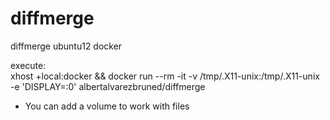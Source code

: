 # diffmerge
diffmerge ubuntu12 docker

execute:  
xhost +local:docker && docker run --rm -it -v /tmp/.X11-unix:/tmp/.X11-unix -e 'DISPLAY=:0' albertalvarezbruned/diffmerge  
 - You can add a volume to work with files  
 
